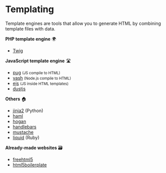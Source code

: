 # Templating

<div class="row row-cols-lg-2"><div>

Template engines are tools that allow you to generate HTML by combining template files with data.

**PHP template engine** 🌍

* [Twig](https://github.com/twigphp/Twig)

**JavaScript template engine** 🛣️

* [pug](https://github.com/pugjs/pug) <small>(JS compile to HTML)</small>
* [vash](https://github.com/kirbysayshi/vash) <small>(Node.js compile to HTML)</small>
* [ejs](https://github.com/mde/ejs) <small>(JS inside HTML templates)</small>
* [dustjs](https://github.com/linkedin/dustjs)
</div><div>

**Others** 🏠

* [jinja2](jinja2/index.md) (Python)
* [haml](https://haml.info/)
* [hogan](https://github.com/twitter/hogan.js/)
* [handlebars](https://handlebarsjs.com/)
* [mustache](https://github.com/mustache/mustache)
* [liquid](https://shopify.github.io/liquid/) (Ruby)

**Already-made websites** 🗃️

* [freehtml5](https://freehtml5.co/)
* [html5boilerplate](https://html5boilerplate.com/)
</div></div>